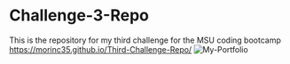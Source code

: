 # Challenge-3-Repo
This is the repository for my third challenge for the MSU coding bootcamp
https://morinc35.github.io/Third-Challenge-Repo/
![My-Portfolio](assets/Portfolio.PNG)
